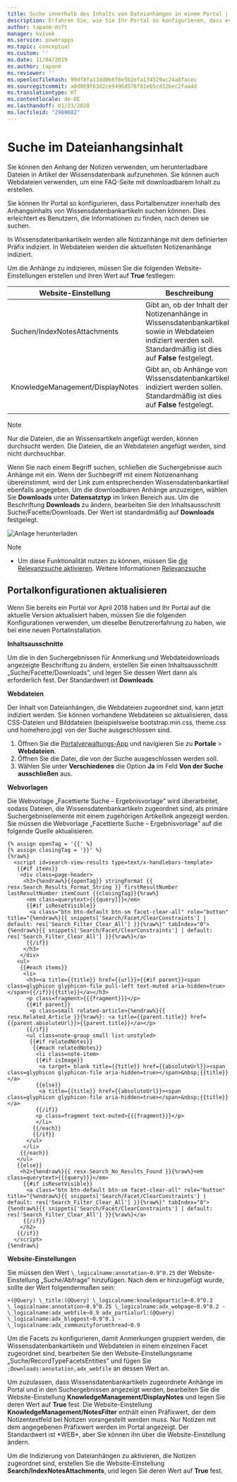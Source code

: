 ```yaml
---
title: Suche innerhalb des Inhalts von Dateianhängen in einem Portal | MicrosoftDocs
description: Erfahren Sie, wie Sie Ihr Portal so konfigurieren, dass es innerhalb der Inhalte von Dateianhängen in einem Portal sucht.
author: tapanm-msft
manager: kvivek
ms.service: powerapps
ms.topic: conceptual
ms.custom: ''
ms.date: 11/04/2019
ms.author: tapanm
ms.reviewer: ''
ms.openlocfilehash: 99df8fa13dd066f8e5b2efa134529ac24a8facec
ms.sourcegitcommit: a0d069f63d2ce9496d578f81e65cd32bec2faa4d
ms.translationtype: HT
ms.contentlocale: de-DE
ms.lasthandoff: 01/23/2020
ms.locfileid: "2980082"
---
```

# <a name="search-within-file-attachment-content"></a>Suche im Dateianhangsinhalt

Sie können den Anhang der Notizen verwenden, um herunterladbare Dateien in Artikel der Wissensdatenbank aufzunehmen. Sie können auch Webdateien verwenden, um eine FAQ-Seite mit downloadbarem Inhalt zu erstellen.

Sie können Ihr Portal so konfigurieren, dass Portalbenutzer innerhalb des Anhangsinhalts von Wissensdatenbankartikeln suchen können. Dies erleichtert es Benutzern, die Informationen zu finden, nach denen sie suchen.

In Wissensdatenbankartikeln werden alle Notizanhänge mit dem definierten Präfix indiziert. In Webdateien werden die aktuellsten Notizenanhänge indiziert.

Um die Anhänge zu indizieren, müssen Sie die folgenden Website-Einstellungen erstellen und ihren Wert auf **True** festlegen:

|Website-Einstellung|Beschreibung|
|------------|-----------|
|Suchen/IndexNotesAttachments|Gibt an, ob der Inhalt der Notizenanhänge in Wissensdatenbankartikeln sowie in Webdateien indiziert werden soll. Standardmäßig ist dies auf **False** festgelegt.|
|KnowledgeManagement/DisplayNotes|Gibt an, ob Anhänge von Wissensdatenbankartikeln indiziert werden sollen. Standardmäßig ist dies auf **False** festgelegt.|
|||

> [!NOTE]
> Nur die Dateien, die an Wissensartikeln angefügt werden, können durchsucht werden. Die Dateien, die an Webdateien angefügt werden, sind nicht durchsuchbar.

Wenn Sie nach einem Begriff suchen, schließen die Suchergebnisse auch Anhänge mit ein. Wenn der Suchbegriff mit einem Notizenanhang übereinstimmt, wird der Link zum entsprechenden Wissensdatenbankartikel ebenfalls angegeben. Um die downloadbaren Anhänge anzuzeigen, wählen Sie **Downloads** unter **Datensatztyp** im linken Bereich aus. Um die Beschriftung **Downloads** zu ändern, bearbeiten Sie den Inhaltsausschnitt Suche/Facette/Downloads. Der Wert ist standardmäßig auf **Downloads** festgelegt.

![Anlage herunterladen](../media/search-attachment-content.png "Anlage herunterladen") 

> [!NOTE]
> - Um diese Funktionalität nutzen zu können, müssen Sie [die Relevanzsuche aktivieren](https://docs.microsoft.com/dynamics365/customer-engagement/admin/configure-relevance-search-organization). Weitere Informationen [Relevanzsuche](https://docs.microsoft.com/dynamics365/customer-engagement/basics/relevance-search-results)
 
## <a name="update-portal-configurations"></a>Portalkonfigurationen aktualisieren

Wenn Sie bereits ein Portal vor April 2018 haben und Ihr Portal auf die aktuelle Version aktualisiert haben, müssen Sie die folgenden Konfigurationen verwenden, um dieselbe Benutzererfahrung zu haben, wie bei eine neuen Portalinstallation.

**Inhaltsausschnitte**

Um die in den Suchergebnissen für Anmerkung und Webdateidownloads angezeigte Beschriftung zu ändern, erstellen Sie einen Inhaltsausschnitt „Suche/Facette/Downloads”, und legen Sie dessen Wert dann als erforderlich fest. Der Standardwert ist **Downloads**.

**Webdateien**

Der Inhalt von Dateianhängen, die Webdateien zugeordnet sind, kann jetzt indiziert werden. Sie können vorhandene Webdateien so aktualisieren, dass CSS-Dateien und Bilddateien (beispielsweise bootstrap.min.css, theme.css und homehero.jpg) von der Suche ausgeschlossen sind. 

1. Öffnen Sie die [Portalverwaltungs-App](configure-portal.md) und navigieren Sie zu **Portale** > **Webdateien**.
2. Öffnen Sie die Datei, die von der Suche ausgeschlossen werden soll.
3. Wählen Sie unter **Verschiedenes** die Option **Ja** im Feld **Von der Suche ausschließen** aus.

**Webvorlagen**

Die Webvorlage „Facettierte Suche – Ergebnisvorlage” wird überarbeitet, sodass Dateien, die Wissensdatenbankartikeln zugeordnet sind, als primäre Suchergebniselemente mit einem zugehörigen Artikellink angezeigt werden. Sie müssen die Webvorlage „Facettierte Suche – Ergebnisvorlage” auf die folgende Quelle aktualisieren.

```
{% assign openTag = '{{' %}
{% assign closingTag = '}}' %}
{%raw%}
  <script id=search-view-results type=text/x-handlebars-template>
   {{#if items}}
    <div class=page-header>
     <h3>{%endraw%}{{openTag}} stringFormat {{ resx.Search_Results_Format_String }} firstResultNumber lastResultNumber itemCount {{closingTag}}{%raw%}
      <em class=querytext>{{{query}}}</em>
      {{#if isResetVisible}}
       <a class="btn btn-default btn-sm facet-clear-all" role="button" title="{%endraw%}{{ snippets['Search/Facet/ClearConstraints'] | default: res['Search_Filter_Clear_All'] }}{%raw%}" tabIndex="0">{%endraw%}{{ snippets['Search/Facet/ClearConstraints'] | default: res['Search_Filter_Clear_All'] }}{%raw%}</a>
      {{/if}}
     </h3>
    </div>
   <ul>
    {{#each items}}
     <li>
      <h3><a title={{title}} href={{url}}>{{#if parent}}<span class=glyphicon glyphicon-file pull-left text-muted aria-hidden=true></span>{{/if}}{{title}}</a></h3>
      <p class=fragment>{{{fragment}}}</p>
      {{#if parent}}
       <p class=small related-article>{%endraw%}{{ resx.Related_Article }}{%raw%}: <a title={{parent.title}} href={{parent.absoluteUrl}}>{{parent.title}}</a></p>
      {{/if}}
      <ul class=note-group small list-unstyled>
       {{#if relatedNotes}}
        {{#each relatedNotes}}
         <li class=note-item>
         {{#if isImage}}
          <a target=_blank title={{title}} href={{absoluteUrl}}><span class=glyphicon glyphicon-file aria-hidden=true></span>&nbsp;{{title}}</a>
         {{else}}
          <a title={{title}} href={{absoluteUrl}}><span class=glyphicon glyphicon-file aria-hidden=true></span>&nbsp;{{title}}</a>
         {{/if}}
         <p class=fragment text-muted>{{{fragment}}}</p>
         </li>
        {{/each}}
        {{/if}}
      </ul>
     </li>
    {{/each}}
   </ul>
   {{else}}
    <h2>{%endraw%}{{ resx.Search_No_Results_Found }}{%raw%}<em class=querytext>{{{query}}}</em>
     {{#if isResetVisible}}
      <a class="btn btn-default btn-sm facet-clear-all" role="button" title="{%endraw%}{{ snippets['Search/Facet/ClearConstraints'] | default: res['Search_Filter_Clear_All'] }}{%raw%}" tabIndex="0">{%endraw%}{{ snippets['Search/Facet/ClearConstraints'] | default: res['Search_Filter_Clear_All'] }}{%raw%}</a>
     {{/if}}
    </h2>
   {{/if}}
  </script>
{%endraw%}
```

**Website-Einstellungen**

Sie müssen den Wert `\_logicalname:annotation~0.9^0.25` der Website-Einstellung „Suche/Abfrage” hinzufügen. Nach dem er hinzugefügt wurde, sollte der Wert folgendermaßen sein:
```
+(@Query) \_title:(@Query) \_logicalname:knowledgearticle~0.9^0.3 \_logicalname:annotation~0.9^0.25 \_logicalname:adx_webpage~0.9^0.2 -\_logicalname:adx_webfile~0.9 adx_partialurl:(@Query) \_logicalname:adx_blogpost~0.9^0.1 -\_logicalname:adx_communityforumthread~0.9
```

Um die Facets zu konfigurieren, damit Anmerkungen gruppiert werden, die Wissensdatenbankartikeln und Webdateien in einem einzelnen Facet zugeordnet sind, bearbeiten Sie den Website-Einstellungsname „Suche/RecordTypeFacetsEntities” und fügen Sie `;Downloads:annotation,adx_webfile` an dessen Wert an.

Um zuzulassen, dass Wissensdatenbankartikeln zugeordnete Anhänge im Portal und in den Suchergebnissen angezeigt werden, bearbeiten Sie die Website-Einstellung **KnowledgeManagement/DisplayNotes** und legen Sie deren Wert auf **True** fest. Die Website-Einstellung **KnowledgeManagement/NotesFilter** enthält einen Präfixwert, der dem Notizentextfeld bei Notizen vorangestellt werden muss. Nur Notizen mit dem angegebenen Präfixwert werden im Portal angezeigt. Der Standardwert ist \*WEB\*, aber Sie können ihn über die Website-Einstellung ändern.

Um die Indizierung von Dateianhängen zu aktivieren, die Notizen zugeordnet sind, erstellen Sie die Website-Einstellung **Search/IndexNotesAttachments**, und legen Sie deren Wert auf **True** fest.
